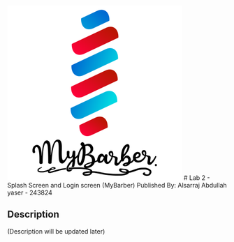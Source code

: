 <img src="https://raw.githubusercontent.com/Alsarraj-Abdullah/Lab2_STIW2044/master/assets/logo.png" width="400" height="400">
# Lab 2 - Splash Screen and Login screen (MyBarber)
Published By: Alsarraj Abdullah yaser - 243824

## Description
(Description will be updated later)
